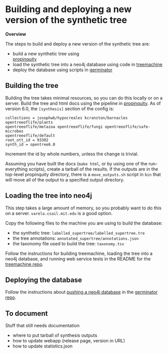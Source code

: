 # Building and deploying a new version of the synthetic tree

**Overview**

The steps to build and deploy a new version of the synthetic tree are:

* build a new synthetic tree using  
[propinquity](https://github.com/OpenTreeOfLife/propinquity)
* load the synthetic tree into a neo4j database using code in [treemachine](https://github.com/OpenTreeOfLife/treemachine)
* deploy the database using scripts in
[germinator](https://github.com/OpenTreeOfLife/germinator)

## Building the tree

Building the tree takes minimal resources, so you can do this locally or on a
server. Build the tree and html docs using the pipeline in
[propinquity](https://github.com/OpenTreeOfLife/propinquity). As of version 6.0,
the `[synthesis]` section of the config is:

```
collections = josephwb/hypocreales kcranston/barnacles opentreeoflife/plants
opentreeoflife/metazoa opentreeoflife/fungi opentreeoflife/safe-microbes
opentreeoflife/default
root_ott_id = 93302
synth_id = opentree6.0
```

Increment the id by whole numbers, unless the change is trivial.

Assuming you have built the docs (`make html`, or by using one of the
run-everything scripts), create a tarball of the results. If the outputs are in
the top-level propinquity directory, there is a `move_outputs.sh` script in
`bin` that will move all of the output to a specified output directory.

## Loading the tree into neo4j

This step takes a large amount of memory, so you probably want to do this on a
server.  `varela.csail.mit.edu` is a good option.

Copy the following files to the machine you are using to build the
database:

* the synthetic tree: `labelled_supertree/labelled_supertree.tre`
* the tree annotations: `annotated_supertree/annotations.json`
* the taxonomy file used to build the tree: `taxonomy.tsv`

Follow the instructions for building treemachine, loading the tree into a neo4j
database, and running web service tests in the README for the [treemachine
repo](https://github.com/OpenTreeOfLife/treemachine).

## Deploying the database

Follow the instructions about [pushing a neo4j
database](https://github.com/OpenTreeOfLife/germinator/tree/master/deploy#how-to-push-a-neo4j-database)
in the [germinator repo](https://github.com/OpenTreeOfLife/germinator).

## To document

Stuff that still needs documentation

* where to put tarball of synthesis outputs
* how to update webapp (release page, version in URL)
* how to update statistics.json
